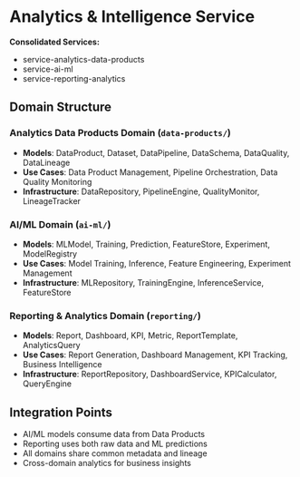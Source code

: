 # Analytics & Intelligence Service

**Consolidated Services:**
- service-analytics-data-products
- service-ai-ml
- service-reporting-analytics

## Domain Structure

### Analytics Data Products Domain (`data-products/`)
- **Models**: DataProduct, Dataset, DataPipeline, DataSchema, DataQuality, DataLineage
- **Use Cases**: Data Product Management, Pipeline Orchestration, Data Quality Monitoring
- **Infrastructure**: DataRepository, PipelineEngine, QualityMonitor, LineageTracker

### AI/ML Domain (`ai-ml/`)
- **Models**: MLModel, Training, Prediction, FeatureStore, Experiment, ModelRegistry
- **Use Cases**: Model Training, Inference, Feature Engineering, Experiment Management
- **Infrastructure**: MLRepository, TrainingEngine, InferenceService, FeatureStore

### Reporting & Analytics Domain (`reporting/`)
- **Models**: Report, Dashboard, KPI, Metric, ReportTemplate, AnalyticsQuery
- **Use Cases**: Report Generation, Dashboard Management, KPI Tracking, Business Intelligence
- **Infrastructure**: ReportRepository, DashboardService, KPICalculator, QueryEngine

## Integration Points
- AI/ML models consume data from Data Products
- Reporting uses both raw data and ML predictions
- All domains share common metadata and lineage
- Cross-domain analytics for business insights
